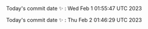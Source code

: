 Today's commit date ✨ : Wed Feb 1 01:55:47 UTC 2023 

Today's commit date ✨ : Thu Feb 2 01:46:29 UTC 2023 


